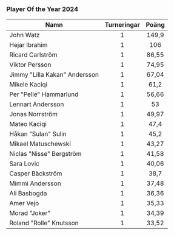 ### Player Of the Year 2024

Namn|Turneringar|Poäng
----|:---------:|:---:
John Watz|1|149,9
Hejar Ibrahim|1|106
Ricard Carlström|1|86,55
Viktor Persson|1|74,95
Jimmy "Lilla Kakan" Andersson|1|67,04
Mikele Kaciqi|1|61,2
Per "Pelle" Hammarlund|1|56,66
Lennart Andersson|1|53
Jonas Norrström|1|49,97
Mateo Kaciqi|1|47,4
Håkan "Sulan" Sulin|1|45,2
Mikael Matuschewski|1|43,27
Niclas "Nisse" Bergström|1|41,58
Sara Lovic|1|40,06
Casper Bäckström|1|38,7
Mimmi Andersson|1|37,48
Ali Basbogda|1|36,36
Amer Vejo|1|35,33
Morad "Joker"|1|34,39
Roland "Rolle" Knutsson|1|33,52